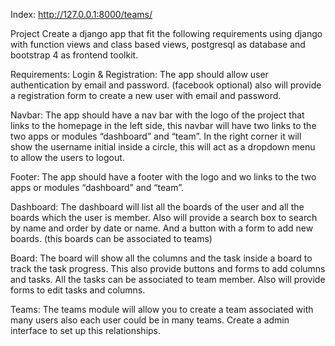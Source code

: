 Index:
http://127.0.0.1:8000/teams/

Project
Create a django app that fit the following requirements using django with function views and class based
views, postgresql as database and bootstrap 4 as frontend toolkit.

Requirements:
Login & Registration: The app should allow user authentication by email and password. (facebook
optional) also will provide a registration form to create a new user with email and password.

Navbar: The app should have a nav bar with the logo of the project that links to the homepage in the left
side, this navbar will have two links to the two apps or modules “dashboard” and “team”. In the right
corner it will show the username initial inside a circle, this will act as a dropdown menu to allow the
users to logout.

Footer: The app should have a footer with the logo and wo links to the two apps or modules
“dashboard” and “team”.

Dashboard: The dashboard will list all the boards of the user and all the boards which the user is
member. Also will provide a search box to search by name and order by date or name. And a button
with a form to add new boards. (this boards can be associated to teams)

Board: The board will show all the columns and the task inside a board to track the task progress. This
also provide buttons and forms to add columns and tasks. All the tasks can be associated to team
member. Also will provide forms to edit tasks and columns.

Teams: The teams module will allow you to create a team associated with many users also each user
could be in many teams. Create a admin interface to set up this relationships.
